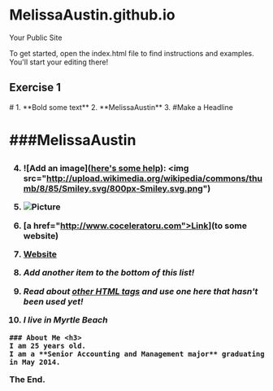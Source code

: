 MelissaAustin.github.io
=====================

  
Your Public Site

To get started, open the index.html file to find instructions and examples. You'll start your editing there!
<h2 id="Exercise1">Exercise 1</h2>
#
  1. **Bold some text**
  2. **MelissaAustin**
  3. #Make a Headline<h1>
  
  ###MelissaAustin<h3> 

4. ![Add an image](<a href="http://forum.koramgame.com/thread-60307-1-1.html">here's some help</a>): <img src="http://upload.wikimedia.org/wikipedia/commons/thumb/8/85/Smiley.svg/800px-Smiley.svg.png")
  
  5. ![Picture](http://colleensdance.com/wp-content/uploads/2012/08/dancer4.jpg)
  6. [a href="http://www.coceleratoru.com">Link</a>](to some website)
  7. [Website](http://www.coastal.edu)
  8. *Add another item to the bottom of this list!*
  9.  *Read about <a href="http://www.quackit.com/html/tags/">other HTML tags</a> and use one here that hasn't been used yet!*
  10.  *I live in Myrtle Beach*


	### About Me <h3>
	I am 25 years old.  
	I am a **Senior Accounting and Management major** graduating in May 2014.
	
The End. 
 
